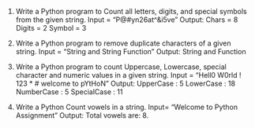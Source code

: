1. Write a Python program to Count all letters, digits, and special symbols from the given string.
Input = “P@#yn26at^&i5ve”
Output: Chars = 8 Digits = 2 Symbol = 3

2. Write a Python program to remove duplicate characters of a given string.
Input = “String and String Function”
Output: String and Function

3. Write a Python program to count Uppercase, Lowercase, special character and numeric values in a given string.
Input = “Hell0 W0rld ! 123 * # welcome to pYtHoN”
Output: UpperCase : 5 LowerCase : 18 NumberCase : 5 SpecialCase : 11

4. Write a Python Count vowels in a string.
Input= “Welcome to Python Assignment”
Output: Total vowels are: 8.